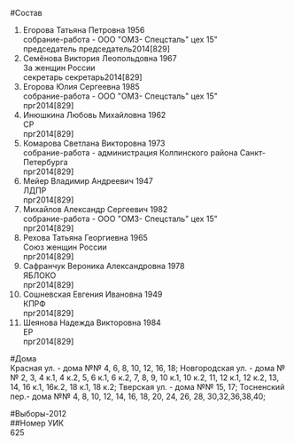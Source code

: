 #Состав  
1. Егорова Татьяна Петровна 1956  
    собрание-работа - ООО "ОМЗ- Спецсталь" цех 15"  
    председатель председатель2014[829]  
2. Семёнова Виктория Леопольдовна 1967  
    За женщин России  
    секретарь секретарь2014[829]  
3. Егорова Юлия Сергеевна 1985  
    собрание-работа - ООО "ОМЗ- Спецсталь" цех 15"  
    прг2014[829]  
4. Инюшкина Любовь Михайловна 1962  
    СР  
    прг2014[829]  
5. Комарова Светлана Викторовна 1973  
    собрание-работа - администрация Колпинского района Санкт-Петербурга  
    прг2014[829]  
6. Мейер Владимир Андреевич 1947  
    ЛДПР  
    прг2014[829]  
7. Михайлов Александр Сергеевич 1982  
    собрание-работа - ООО "ОМЗ- Спецсталь" цех 15"  
    прг2014[829]  
8. Рехова Татьяна Георгиевна 1965  
    Союз женщин России  
    прг2014[829]  
9. Сафранчук Вероника Александровна 1978  
    ЯБЛОКО  
    прг2014[829]  
10. Сошневская Евгения Ивановна 1949  
    КПРФ  
    прг2014[829]  
11. Шеянова Надежда Викторовна 1984  
    ЕР  
    прг2014[829]  
  
#Дома  
Красная ул. - дома №№ 4, 6, 8, 10, 12, 16, 18; Новгородская ул. - дома №№ 2, 3, 4 к.1, 4 к.2, 5, 6 к.1, 6 к.2, 7, 8, 9, 10 к.1, 10 к.2, 11, 12 к.1, 12 к.2, 13, 14, 16 к.1, 16к.2, 18 к.1, 18 к.2; Тверская ул. - дома №№ 15, 17; Тосненский пер.- дома №№ 4, 8, 10, 12, 14, 16, 18, 20, 24, 26, 28, 30,32,36,38,40;  
  
#Выборы-2012  
##Номер УИК  
625  
